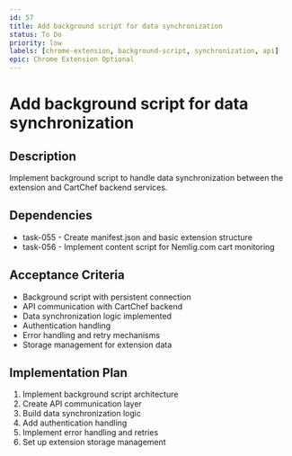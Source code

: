 ```yaml
---
id: 57
title: Add background script for data synchronization
status: To Do
priority: low
labels: [chrome-extension, background-script, synchronization, api]
epic: Chrome Extension Optional
---
```


# Add background script for data synchronization

## Description
Implement background script to handle data synchronization between the extension and CartChef backend services.

## Dependencies
- task-055 - Create manifest.json and basic extension structure
- task-056 - Implement content script for Nemlig.com cart monitoring

## Acceptance Criteria
- Background script with persistent connection
- API communication with CartChef backend
- Data synchronization logic implemented
- Authentication handling
- Error handling and retry mechanisms
- Storage management for extension data

## Implementation Plan
1. Implement background script architecture
2. Create API communication layer
3. Build data synchronization logic
4. Add authentication handling
5. Implement error handling and retries
6. Set up extension storage management